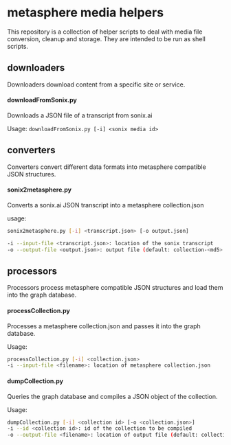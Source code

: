 # metasphere media helpers
This repository is a collection of helper scripts to deal with media file conversion, cleanup and storage. They are intended to be run as shell scripts.




## downloaders
Downloaders download content from a specific site or service.


#### downloadFromSonix.py
Downloads a JSON file of a transcript from sonix.ai

Usage: ```downloadFromSonix.py [-i] <sonix media id>```


## converters
Converters convert different data formats into metasphere compatible JSON structures.

#### sonix2metasphere.py
Converts a sonix.ai JSON transcript into a metasphere collection.json

usage:
```bash
sonix2metasphere.py [-i] <transcript.json> [-o output.json]

-i --input-file <transcript.json>: location of the sonix transcript
-o --output-file <output.json>: output file (default: collection-<md5>.json)
```


## processors
Processors process metasphere compatible JSON structures and load them into the graph database.

#### processCollection.py
Processes a metasphere collection.json and passes it into the graph database.

Usage:
```bash
processCollection.py [-i] <collection.json>
-i --input-file <filename>: location of metasphere collection.json
```

#### dumpCollection.py
Queries the graph database and compiles a JSON object of the collection.

Usage:
```bash
dumpCollection.py [-i] <collection id> [-o <collection.json>]
-i --id <collection id>: id of the collection to be compiled
-o --output-file <filename>: location of output file (default: collection-< md5>.json)
```

